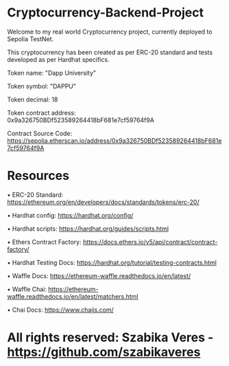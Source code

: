 # Cryptocurrency-Backend-Project

 Welcome to my real world Cryptocurrency project, currently deployed to Sepolia TestNet.

 This cryptocurrency has been created as per ERC-20 standard and tests developed as per Hardhat specifics. 

 Token name: "Dapp University"

 Token symbol: "DAPPU"

 Token decimal: 18

 Token contract address: 0x9a326750BDf523589264418bF681e7cf59764f9A

 Contract Source Code: https://sepolia.etherscan.io/address/0x9a326750BDf523589264418bF681e7cf59764f9A


# Resources

• ERC-20 Standard: https://ethereum.org/en/developers/docs/standards/tokens/erc-20/

• Hardhat config: https://hardhat.org/config/

• Hardhat scripts: https://hardhat.org/guides/scripts.html

• Ethers Contract Factory: https://docs.ethers.io/v5/api/contract/contract-factory/

• Hardhat Testing Docs: https://hardhat.org/tutorial/testing-contracts.html

• Waffle Docs: https://ethereum-waffle.readthedocs.io/en/latest/

• Waffle Chai: https://ethereum-waffle.readthedocs.io/en/latest/matchers.html

• Chai Docs: https://www.chaijs.com/



# All rights reserved: Szabika Veres -  https://github.com/szabikaveres



